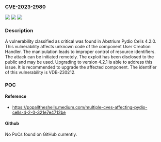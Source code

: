 ### [CVE-2023-2980](https://cve.mitre.org/cgi-bin/cvename.cgi?name=CVE-2023-2980)
![](https://img.shields.io/static/v1?label=Product&message=Pydio%20Cells&color=blue)
![](https://img.shields.io/static/v1?label=Version&message=%3D%204.2.0%20&color=brighgreen)
![](https://img.shields.io/static/v1?label=Vulnerability&message=CWE-99%20Improper%20Control%20of%20Resource%20Identifiers&color=brighgreen)

### Description

A vulnerability classified as critical was found in Abstrium Pydio Cells 4.2.0. This vulnerability affects unknown code of the component User Creation Handler. The manipulation leads to improper control of resource identifiers. The attack can be initiated remotely. The exploit has been disclosed to the public and may be used. Upgrading to version 4.2.1 is able to address this issue. It is recommended to upgrade the affected component. The identifier of this vulnerability is VDB-230212.

### POC

#### Reference
- https://popalltheshells.medium.com/multiple-cves-affecting-pydio-cells-4-2-0-321e7e4712be

#### Github
No PoCs found on GitHub currently.

